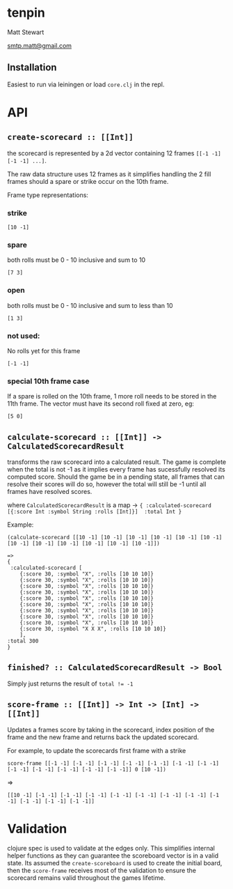 # tenpin

Matt Stewart

smtp.matt@gmail.com


## Installation

Easiest to run via leiningen or load `core.clj` in the repl.
 
# API


## `create-scorecard :: [[Int]]`

the scorecard is represented by a 2d vector containing 12 frames `[[-1 -1] [-1 -1] ...]`.

The raw data structure uses 12 frames as it simplifies handling the 2 fill frames should a spare or strike occur on the 10th frame.

Frame type representations:
 
### strike 
`[10 -1]`

### spare
both rolls must be 0 - 10 inclusive and sum to 10

`[7 3]`

### open
both rolls must be 0 - 10 inclusive and sum to less than 10

`[1 3]`

### not used: 
No rolls yet for this frame

`[-1 -1]`

### special 10th frame case

If a spare is rolled on the 10th frame, 1 more roll needs to be stored in the 11th frame. The vector must have
its second roll fixed at zero, eg:
 
`[5 0]`

## `calculate-scorecard :: [[Int]] -> CalculatedScorecardResult`
transforms the raw scorecard into a calculated result. The game is complete when the total is not -1 as it
implies every frame has sucessfully resolved its computed score. Should the game be in a pending state,
all frames that can resolve their scores will do so, however the total will still be -1 until all frames have
resolved scores.

where `CalculatedScorecardResult` is a map -> `{
    :calculated-scorecard [{:score Int :symbol String :rolls [Int]}] 
    :total Int
}`

Example:
```
(calculate-scorecard [[10 -1] [10 -1] [10 -1] [10 -1] [10 -1] [10 -1] [10 -1] [10 -1] [10 -1] [10 -1] [10 -1] [10 -1]])

=>
{
 :calculated-scorecard [
    {:score 30, :symbol "X", :rolls [10 10 10]} 
    {:score 30, :symbol "X", :rolls [10 10 10]} 
    {:score 30, :symbol "X", :rolls [10 10 10]} 
    {:score 30, :symbol "X", :rolls [10 10 10]} 
    {:score 30, :symbol "X", :rolls [10 10 10]} 
    {:score 30, :symbol "X", :rolls [10 10 10]} 
    {:score 30, :symbol "X", :rolls [10 10 10]} 
    {:score 30, :symbol "X", :rolls [10 10 10]} 
    {:score 30, :symbol "X", :rolls [10 10 10]} 
    {:score 30, :symbol "X X X", :rolls [10 10 10]}
    ], 
:total 300
}

```

## `finished? :: CalculatedScorecardResult -> Bool`
Simply just returns the result of `total != -1`

## `score-frame :: [[Int]] -> Int -> [Int] -> [[Int]]`
Updates a frames score by taking in the scorecard, index position of the frame and the new frame and returns
back the updated scorecard.

For example, to update the scorecards first frame with a strike
```
score-frame [[-1 -1] [-1 -1] [-1 -1] [-1 -1] [-1 -1] [-1 -1] [-1 -1] [-1 -1] [-1 -1] [-1 -1] [-1 -1] [-1 -1]] 0 [10 -1])
```

=>
```
[[10 -1] [-1 -1] [-1 -1] [-1 -1] [-1 -1] [-1 -1] [-1 -1] [-1 -1] [-1 -1] [-1 -1] [-1 -1] [-1 -1]] 
```


# Validation

clojure spec is used to validate at the edges only. This simplifies internal helper functions as they can
guarantee the scoreboard vector is in a valid state. Its assumed the `create-scoreboard` is
used to create the initial board, then the `score-frame` receives most of the validation to ensure the scorecard
remains valid throughout the games lifetime.

